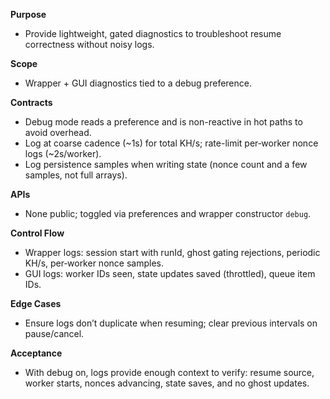 **Purpose**
- Provide lightweight, gated diagnostics to troubleshoot resume correctness without noisy logs.

**Scope**
- Wrapper + GUI diagnostics tied to a debug preference.

**Contracts**
- Debug mode reads a preference and is non-reactive in hot paths to avoid overhead.
- Log at coarse cadence (~1s) for total KH/s; rate-limit per‑worker nonce logs (~2s/worker).
- Log persistence samples when writing state (nonce count and a few samples, not full arrays).

**APIs**
- None public; toggled via preferences and wrapper constructor `debug`.

**Control Flow**
- Wrapper logs: session start with runId, ghost gating rejections, periodic KH/s, per‑worker nonce samples.
- GUI logs: worker IDs seen, state updates saved (throttled), queue item IDs.

**Edge Cases**
- Ensure logs don’t duplicate when resuming; clear previous intervals on pause/cancel.

**Acceptance**
- With debug on, logs provide enough context to verify: resume source, worker starts, nonces advancing, state saves, and no ghost updates.

